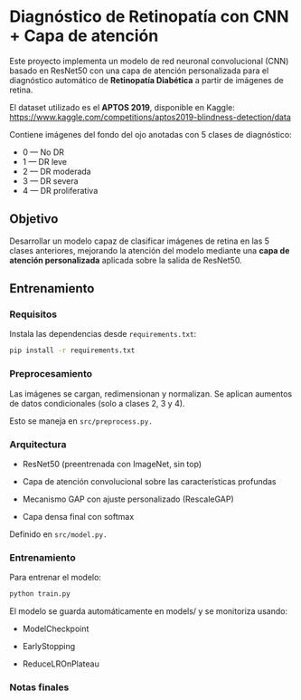 # Diagnóstico de Retinopatía con CNN + Capa de atención

Este proyecto implementa un modelo de red neuronal convolucional (CNN) basado en ResNet50 con una capa de atención personalizada para el diagnóstico automático de **Retinopatía Diabética** a partir de imágenes de retina.

El dataset utilizado es el **APTOS 2019**, disponible en Kaggle:  
https://www.kaggle.com/competitions/aptos2019-blindness-detection/data

Contiene imágenes del fondo del ojo anotadas con 5 clases de diagnóstico:

- 0 — No DR
- 1 — DR leve
- 2 — DR moderada
- 3 — DR severa
- 4 — DR proliferativa

## Objetivo

Desarrollar un modelo capaz de clasificar imágenes de retina en las 5 clases anteriores, mejorando la atención del modelo mediante una **capa de atención personalizada** aplicada sobre la salida de ResNet50.

## Entrenamiento

### Requisitos

Instala las dependencias desde `requirements.txt`:

```bash
pip install -r requirements.txt
```


### Preprocesamiento

Las imágenes se cargan, redimensionan y normalizan. Se aplican aumentos de datos condicionales (solo a clases 2, 3 y 4).

Esto se maneja en `src/preprocess.py.`

### Arquitectura

- ResNet50 (preentrenada con ImageNet, sin top)

- Capa de atención convolucional sobre las características profundas

- Mecanismo GAP con ajuste personalizado (RescaleGAP)

- Capa densa final con softmax

Definido en `src/model.py.`


### Entrenamiento

Para entrenar el modelo:

```bash
python train.py
```

El modelo se guarda automáticamente en models/ y se monitoriza usando:

- ModelCheckpoint

- EarlyStopping

- ReduceLROnPlateau

### Notas finales




